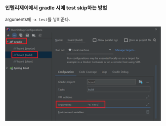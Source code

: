 

### 인텔리제이에서 gradle 시에 test skip하는 방법



arguments에 `-x test`를 넣어준다.

<img src="image/image-20210820092400119.png" alt="image-20210820092400119" style="zoom:67%;" />